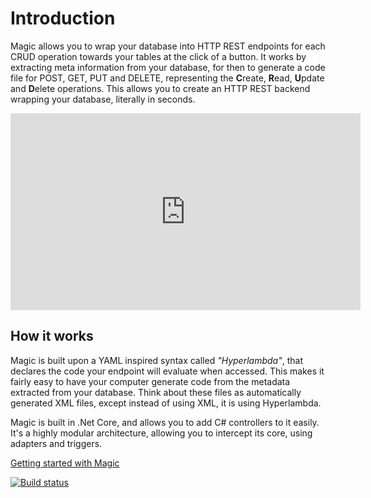 # Introduction

Magic allows you to wrap your database into HTTP REST endpoints for each CRUD operation towards your tables
at the click of a button. It works by extracting meta information from your database, for then to generate
a code file for POST, GET, PUT and DELETE, representing the **C**reate, **R**ead, **U**pdate and **D**elete
operations. This allows you to create an HTTP REST backend wrapping your database, literally in seconds.

<div style="margin-left: auto; margin-right: auto; width: 560px;">
<iframe width="560" height="315" src="https://www.youtube.com/embed/4TyT4lBEOg8" frameborder="0" allow="accelerometer; autoplay; encrypted-media; gyroscope; picture-in-picture" allowfullscreen></iframe>
</div>

## How it works

Magic is built upon a YAML inspired syntax called _"Hyperlambda"_, that declares the code your endpoint
will evaluate when accessed. This makes it fairly easy to have your computer generate code from the metadata
extracted from your database. Think about these files as automatically generated XML files, except instead
of using XML, it is using Hyperlambda.

Magic is built in .Net Core, and allows you to add C# controllers to it easily. It's a highly modular
architecture, allowing you to intercept its core, using adapters and triggers.

[Getting started with Magic](/getting-started)

[![Build status](https://travis-ci.org/polterguy/magic.svg?master)](https://travis-ci.org/polterguy/magic)
